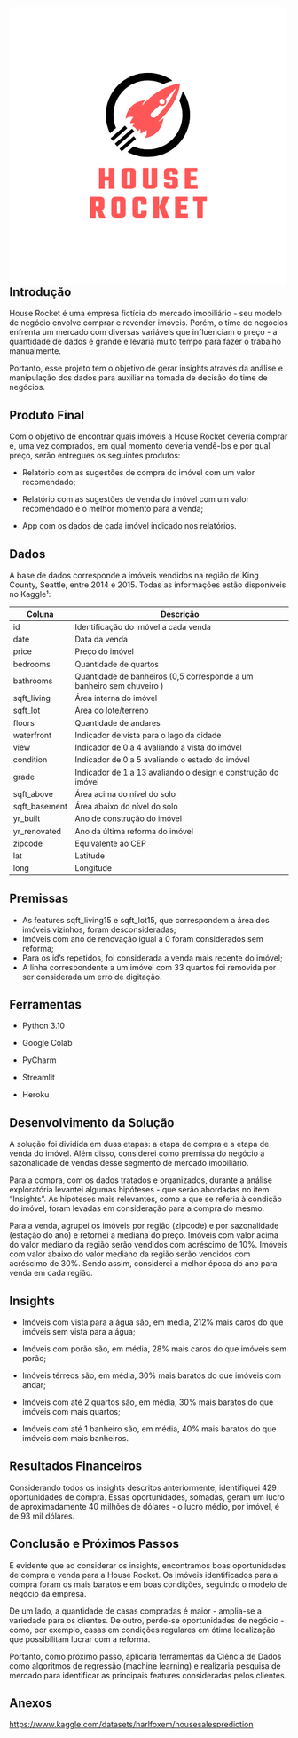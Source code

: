 <img align="left" width="500" height="500" src="https://github.com/renato-evangelista/house-rocket/blob/main/img1.png">

## Introdução

House Rocket é uma empresa fictícia do mercado imobiliário - seu modelo de negócio envolve comprar e revender imóveis. Porém, o time de negócios enfrenta um mercado com diversas variáveis que influenciam o preço - a quantidade de dados é grande e levaria muito tempo para fazer o trabalho manualmente.

Portanto, esse projeto tem o objetivo de gerar insights através da análise e manipulação dos dados para auxiliar na tomada de decisão do time de negócios.

## Produto Final

Com o objetivo de encontrar quais imóveis a House Rocket deveria comprar e, uma vez comprados, em qual momento deveria vendê-los e por qual preço, serão entregues os seguintes produtos:

* Relatório com as sugestões de compra do imóvel com um valor recomendado;

* Relatório com as sugestões de venda do imóvel com um valor recomendado e o melhor momento para a venda;

* App com os dados de cada imóvel indicado nos relatórios.

## Dados

A base de dados corresponde a imóveis vendidos na região de King County, Seattle, entre 2014 e 2015. Todas as informações estão disponíveis no Kaggle¹:

| Coluna        | Descrição                                                             |
|---------------|-----------------------------------------------------------------------|
| id            | Identificação do imóvel a cada venda                                  |
| date          | Data da venda                                                         |
| price         | Preço do imóvel                                                       |
| bedrooms      | Quantidade de quartos                                                 |
| bathrooms     | Quantidade de banheiros (0,5 corresponde a um banheiro sem chuveiro ) |
| sqft_living   | Área interna do imóvel                                                |
| sqft_lot      | Área do lote/terreno                                                  |
| floors        | Quantidade de andares                                                 |
| waterfront    | Indicador de vista para o lago da cidade                              |
| view          | Indicador de 0 a 4 avaliando a vista do imóvel                        |
| condition     | Indicador de 0 a 5 avaliando o estado do imóvel                       |
| grade         | Indicador de 1 a 13 avaliando o design e construção do imóvel         |
| sqft_above    | Área acima do nível do solo                                           |
| sqft_basement | Área abaixo do nível do solo                                          |
| yr_built      | Ano de construção do imóvel                                           |
| yr_renovated  | Ano da última reforma do imóvel                                       |
| zipcode       | Equivalente ao CEP                                                    |
| lat           | Latitude                                                              |
| long          | Longitude                                                             |

## Premissas

* As features sqft_living15 e sqft_lot15, que correspondem a área dos imóveis vizinhos, foram desconsideradas;
* Imóveis com ano de renovação igual a 0 foram considerados sem reforma;
* Para os id’s repetidos, foi considerada a venda mais recente do imóvel;
* A linha correspondente a um imóvel com 33 quartos foi removida por ser considerada um erro de digitação.

## Ferramentas

* Python 3.10

* Google Colab

* PyCharm

* Streamlit

* Heroku

## Desenvolvimento da Solução

A solução foi dividida em duas etapas: a etapa de compra e a etapa de venda do imóvel. Além disso, considerei como premissa do negócio a sazonalidade de vendas desse segmento de mercado imobiliário.

Para a compra, com os dados tratados e organizados, durante a análise exploratória levantei algumas hipóteses - que serão abordadas no item “Insights”. As hipóteses mais relevantes, como a que se referia à condição do imóvel, foram levadas em consideração para a compra do mesmo.

Para a venda, agrupei os imóveis por região (zipcode) e por sazonalidade (estação do ano) e retornei a mediana do preço. Imóveis com valor acima do valor mediano da região serão vendidos com acréscimo de 10%. Imóveis com valor abaixo do valor mediano da região serão vendidos com acréscimo de 30%. Sendo assim, considerei a melhor época do ano para venda em cada região.



## Insights

* Imóveis com vista para a água são, em média, 212% mais caros do que imóveis sem vista para a água;

* Imóveis com porão são, em média, 28% mais caros do que imóveis sem porão;

* Imóveis térreos são, em média, 30% mais baratos do que imóveis com andar;

* Imóveis com até 2 quartos são, em média, 30% mais baratos do que imóveis com mais quartos;

* Imóveis com até 1 banheiro são, em média, 40% mais baratos do que imóveis com mais banheiros.

## Resultados Financeiros

Considerando todos os insights descritos anteriormente, identifiquei 429 oportunidades de compra. Essas oportunidades, somadas, geram um lucro de aproximadamente 40 milhões de dólares - o lucro médio, por imóvel, é de 93 mil dólares.

## Conclusão e Próximos Passos

É evidente que ao considerar os insights, encontramos boas oportunidades de compra e venda para a House Rocket. Os imóveis identificados para a compra foram os mais baratos e em boas condições, seguindo o modelo de negócio da empresa.

De um lado, a quantidade de casas compradas é maior - amplia-se a variedade para os clientes. De outro, perde-se oportunidades de negócio - como, por exemplo, casas em condições regulares em ótima localização que possibilitam lucrar com a reforma.

Portanto, como próximo passo, aplicaria ferramentas da Ciência de Dados como algoritmos de regressão (machine learning) e realizaria pesquisa de mercado para identificar as principais features consideradas pelos clientes.

## Anexos

https://www.kaggle.com/datasets/harlfoxem/housesalesprediction
